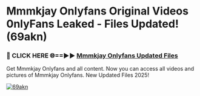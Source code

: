 # Mmmkjay Onlyfans Original Videos 0nlyFans Leaked - Files Updated! (69akn)

<h3>🔴 CLICK HERE 🌐==►► <a href="https://tinyurl.com/ehrbuxhb" rel="nofollow">Mmmkjay Onlyfans Updated Files</a></h3>

Get Mmmkjay Onlyfans and all content. Now you can access all videos and pictures of Mmmkjay Onlyfans. New Updated Files 2025!

[![69akn](https://i.imgur.com/lVYEuWS.gif)](https://tinyurl.com/ehrbuxhb)
